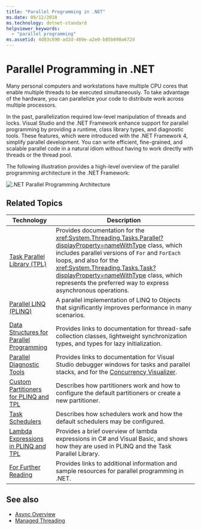 ```yaml
---
title: "Parallel Programming in .NET"
ms.date: 09/12/2018
ms.technology: dotnet-standard
helpviewer_keywords:
  - "parallel programming"
ms.assetid: 4d83c690-ad2d-489e-a2e0-b85b898a672d
---
```

# Parallel Programming in .NET

Many personal computers and workstations have multiple CPU cores that enable multiple threads to be executed simultaneously. To take advantage of the hardware, you can parallelize your code to distribute work across multiple processors.

In the past, parallelization required low-level manipulation of threads and locks. Visual Studio and the .NET Framework enhance support for parallel programming by providing a runtime, class library types, and diagnostic tools. These features, which were introduced with the .NET Framework 4, simplify parallel development. You can write efficient, fine-grained, and scalable parallel code in a natural idiom without having to work directly with threads or the thread pool.

The following illustration provides a high-level overview of the parallel programming architecture in the .NET Framework:

![.NET Parallel Programming Architecture](./media/tpl-architecture.png)

## Related Topics

|Technology|Description|
|----------------|-----------------|
|[Task Parallel Library (TPL)](../../../docs/standard/parallel-programming/task-parallel-library-tpl.md)|Provides documentation for the <xref:System.Threading.Tasks.Parallel?displayProperty=nameWithType> class, which includes parallel versions of `For` and `ForEach` loops, and also for the <xref:System.Threading.Tasks.Task?displayProperty=nameWithType> class, which represents the preferred way to express asynchronous operations.|
|[Parallel LINQ (PLINQ)](../../../docs/standard/parallel-programming/parallel-linq-plinq.md)|A parallel implementation of LINQ to Objects that significantly improves performance in many scenarios.|
|[Data Structures for Parallel Programming](../../../docs/standard/parallel-programming/data-structures-for-parallel-programming.md)|Provides links to documentation for thread-safe collection classes, lightweight synchronization types, and types for lazy initialization.|
|[Parallel Diagnostic Tools](../../../docs/standard/parallel-programming/parallel-diagnostic-tools.md)|Provides links to documentation for Visual Studio debugger windows for tasks and parallel stacks, and for the [Concurrency Visualizer](/visualstudio/profiling/concurrency-visualizer).|
|[Custom Partitioners for PLINQ and TPL](../../../docs/standard/parallel-programming/custom-partitioners-for-plinq-and-tpl.md)|Describes how partitioners work and how to configure the default partitioners or create a new partitioner.|
|[Task Schedulers](xref:System.Threading.Tasks.TaskScheduler)|Describes how schedulers work and how the default schedulers may be configured.|
|[Lambda Expressions in PLINQ and TPL](../../../docs/standard/parallel-programming/lambda-expressions-in-plinq-and-tpl.md)|Provides a brief overview of lambda expressions in C# and Visual Basic, and shows how they are used in PLINQ and the Task Parallel Library.|
|[For Further Reading](../../../docs/standard/parallel-programming/for-further-reading-parallel-programming.md)|Provides links to additional information and sample resources for parallel programming in .NET.|

## See also

- [Async Overview](../async.md)
- [Managed Threading](../threading/index.md)
